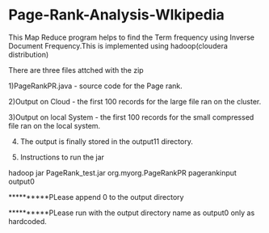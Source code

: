 # Page-Rank-Analysis-WIkipedia
This Map Reduce program helps to find the Term frequency using  Inverse Document Frequency.This is implemented using hadoop(cloudera distribution)

There are three files attched with the zip

1)PageRankPR.java  - source code for the Page rank.

2)Output on Cloud - the first 100 records for the large file ran on the cluster.

3)Output on local System - the first 100 records for the small compressed file ran on the local system.

4) The output is finally stored in the output11 directory.


5) Instructions to run the jar 

hadoop jar PageRank_test.jar org.myorg.PageRankPR pagerankinput output0

**********PLease append 0 to the output directory

**********PLease run with the output directory name as output0 only as hardcoded. 
